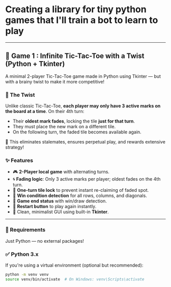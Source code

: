 # Creating a library for tiny python games that I'll train a bot to learn to play

---

## 🧠 Game 1 : Infinite Tic-Tac-Toe with a Twist (Python + Tkinter)

A minimal 2-player Tic-Tac-Toe game made in Python using Tkinter — but with a brainy twist to make it more competitive!

### 🔄 The Twist

Unlike classic Tic-Tac-Toe, **each player may only have 3 active marks on the board at a time**. On their 4th turn:
- Their **oldest mark fades**, locking the tile **just for that turn**.
- They must place the new mark on a different tile.
- On the following turn, the faded tile becomes available again.

🎯 This eliminates stalemates, ensures perpetual play, and rewards extensive strategy!

### ✨ Features

- 🎮 **2-Player local game** with alternating turns.
- 🌀 **Fading logic**: Only 3 active marks per player; oldest fades on the 4th turn.
- 🔐 **One-turn tile lock** to prevent instant re-claiming of faded spot.
- 🧠 **Win condition detection** for all rows, columns, and diagonals.
- 🎉 **Game end status** with win/draw detection.
- 🔁 **Restart button** to play again instantly.
- 🧼 Clean, minimalist GUI using built-in **Tkinter**.

---

### 🧰 Requirements

Just Python — no external packages!

### ✅ Python 3.x

If you're using a virtual environment (optional but recommended):

```bash
python -m venv venv
source venv/bin/activate  # On Windows: venv\Scripts\activate
